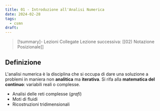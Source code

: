 ```yaml
---
title: 01 - Introduzione all'Analisi Numerica
date: 2024-02-28
tags:
  - csmn
draft:
---
```

> [!summary]- Lezioni Collegate
> Lezione successiva: [[02) Notazione Posizionale]]
## Definizione
L'analisi numerica è la disciplina che si occupa di dare una soluzione a problemi in maniera non **analitica** ma **iterativa**. Si rifa alla **matematica del continuo**: variabili reali o complesse.
* Analisi delle reti complesse (_grafi_)
* Moti di fluidi
* Ricostruzioni tridimensionali